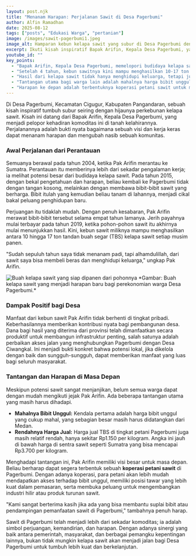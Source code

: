 ```yaml
---
layout: post.njk
title: "Menanam Harapan: Perjalanan Sawit di Desa Pagerbumi"
author: Alfin Ramadhan
date: 2025-08-12
tags: ["posts", "Edukasi Warga", "pertanian"]
image: /images/sawit-pagerbumi1.jpeg
image_alt: Hamparan kebun kelapa sawit yang subur di Desa Pagerbumi dengan latar perbukitan.
excerpt: Ikuti kisah inspiratif Bapak Arifin, Kepala Desa Pagerbumi, yang memelopori budidaya kelapa sawit di tanah kelahirannya, mengubah tantangan menjadi harapan baru bagi kemajuan desa.
youtube_id: ""
key_points:
  - "Bapak Arifin, Kepala Desa Pagerbumi, memelopori budidaya kelapa sawit di desanya setelah merantau ke Sumatra."
  - "Setelah 4 tahun, kebun sawitnya kini mampu menghasilkan 10-17 ton tandan buah segar (TBS) setiap musim panen."
  - "Hasil dari kelapa sawit tidak hanya menghidupi keluarga, tetapi juga berkontribusi pada pembangunan infrastruktur desa."
  - "Tantangan utama bagi warga lain adalah mahalnya harga bibit unggul dan rendahnya harga jual TBS di tingkat lokal."
  - "Harapan ke depan adalah terbentuknya koperasi petani sawit untuk memperkuat pemasaran dan mengembangkan produk turunan."
---
```


Di Desa Pagerbumi, Kecamatan Cigugur, Kabupaten Pangandaran, sebuah kisah inspiratif tumbuh subur seiring dengan hijaunya perkebunan kelapa sawit. Kisah ini datang dari Bapak Arifin, Kepala Desa Pagerbumi, yang menjadi pelopor kehadiran komoditas ini di tanah kelahirannya. Perjalanannya adalah bukti nyata bagaimana sebuah visi dan kerja keras dapat menanam harapan dan mengubah nasib sebuah komunitas.

### Awal Perjalanan dari Perantauan

Semuanya berawal pada tahun 2004, ketika Pak Arifin merantau ke Sumatra. Perantauan itu memberinya lebih dari sekadar pengalaman kerja; ia melihat potensi besar dari budidaya kelapa sawit. Pada tahun 2015, dengan bekal pengetahuan dan harapan, beliau kembali ke Pagerbumi tidak dengan tangan kosong, melainkan dengan membawa bibit-bibit sawit yang berharga. Bibit itulah yang kemudian beliau tanam di lahannya, menjadi cikal bakal peluang penghidupan baru.

Perjuangan itu tidaklah mudah. Dengan penuh kesabaran, Pak Arifin merawat bibit-bibit tersebut selama empat tahun lamanya. Jerih payahnya mulai terbayar pada tahun 2019, ketika pohon-pohon sawit itu akhirnya mulai menunjukkan hasil. Kini, kebun sawit miliknya mampu menghasilkan antara 10 hingga 17 ton tandan buah segar (TBS) kelapa sawit setiap musim panen.

"Sudah sepuluh tahun saya tidak menanam padi, tapi alhamdulillah, dari sawit saya bisa membeli beras dan menghidupi keluarga," ungkap Pak Arifin.

<img title="Perkebunan Sawit di Pagerbumi" alt="Buah kelapa sawit yang siap dipanen dari pohonnya" src="/images/sawit-pagerbumi2.jpeg">
*Gambar: Buah kelapa sawit yang menjadi harapan baru bagi perekonomian warga Desa Pagerbumi.*

### Dampak Positif bagi Desa

Manfaat dari kebun sawit Pak Arifin tidak berhenti di tingkat pribadi. Keberhasilannya memberikan kontribusi nyata bagi pembangunan desa. Dana bagi hasil yang diterima dari provinsi telah dimanfaatkan secara produktif untuk membangun infrastruktur penting, salah satunya adalah perbaikan akses jalan yang menghubungkan Pagerbumi dengan Desa Ciwangkal. Ini menjadi bukti konkret bahwa potensi lokal, jika dikelola dengan baik dan sungguh-sungguh, dapat memberikan manfaat yang luas bagi seluruh masyarakat.

### Tantangan dan Harapan di Masa Depan

Meskipun potensi sawit sangat menjanjikan, belum semua warga dapat dengan mudah mengikuti jejak Pak Arifin. Ada beberapa tantangan utama yang masih harus dihadapi.
* **Mahalnya Bibit Unggul:** Kendala pertama adalah harga bibit unggul yang cukup mahal, yang sebagian besar masih harus didatangkan dari Medan.
* **Rendahnya Harga Jual:** Harga jual TBS di tingkat petani Pagerbumi juga masih relatif rendah, hanya sekitar Rp1.150 per kilogram. Angka ini jauh di bawah harga di sentra sawit seperti Sumatra yang bisa mencapai Rp3.700 per kilogram.

Menghadapi tantangan ini, Pak Arifin memiliki visi besar untuk masa depan. Beliau berharap dapat segera terbentuk sebuah **koperasi petani sawit** di Pagerbumi. Dengan adanya koperasi, para petani akan lebih mudah mendapatkan akses terhadap bibit unggul, memiliki posisi tawar yang lebih kuat dalam pemasaran, serta membuka peluang untuk mengembangkan industri hilir atau produk turunan sawit.

"Kami sangat berterima kasih jika ada yang bisa membantu suplai bibit atau pendampingan pemanfaatan sawit di Pagerbumi," tambahnya penuh harap.

Sawit di Pagerbumi telah menjadi lebih dari sekadar komoditas; ia adalah simbol perjuangan, kemandirian, dan harapan. Dengan adanya sinergi yang baik antara pemerintah, masyarakat, dan berbagai pemangku kepentingan lainnya, bukan tidak mungkin kelapa sawit akan menjadi jalan bagi Desa Pagerbumi untuk tumbuh lebih kuat dan berkelanjutan.